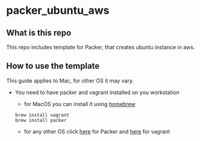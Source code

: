 # packer_ubuntu_aws

## What is this repo
This repo includes template for Packer, that creates ubuntu instance in aws.
## How to use the template
This guide applies to Mac, for other OS it may vary. 
* You need to have packer and vagrant installed on you workstation
   *  for MacOS you can install it using [homebrew](https://brew.sh/)
   
    ```
    brew install vagrant
    brew install packer
    ```
  
   *  for any other OS click [here](https://packer.io/downloads.html) for Packer and [here](https://www.vagrantup.com/downloads.html) for vagrant  
